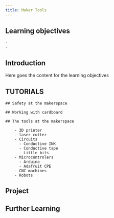 ```yaml
---
title: Maker Tools
---
```



## Learning objectives
    - 
    -
## Introduction
Here goes the content for the learning objectives

## TUTORIALS
    ## Safety at the makerspace

    ## Working with cardboard

    ## The tools at the makerspace

        - 3D printer
        - laser cutter
        - Circuits
          - Conductive INK
          - Conductive tape
          - Little bits
        - Microcontrolers
          - Arduino
          - Adafruit CPE
        - CNC machines
        - Robots
  

## Project

## Further Learning